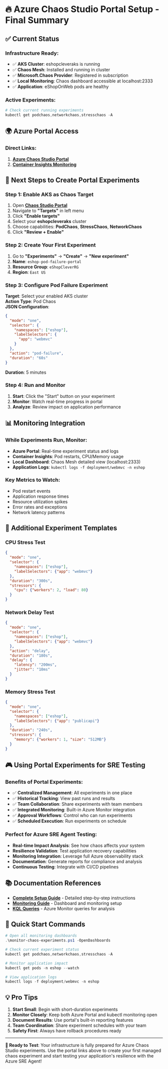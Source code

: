 # 🔥 Azure Chaos Studio Portal Setup - Final Summary

## ✅ **Current Status**

### Infrastructure Ready:
- ✅ **AKS Cluster**: eshopcleveraks is running
- ✅ **Chaos Mesh**: Installed and running in cluster
- ✅ **Microsoft.Chaos Provider**: Registered in subscription
- ✅ **Local Monitoring**: Chaos dashboard accessible at localhost:2333
- ✅ **Application**: eShopOnWeb pods are healthy

### Active Experiments:
```powershell
# Check current running experiments
kubectl get podchaos,networkchaos,stresschaos -A
```

## 🌍 **Azure Portal Access**

### Direct Links:
1. **[Azure Chaos Studio Portal](https://portal.azure.com/#view/Microsoft_Azure_Chaos/ChaosStudio.MenuView/~/chaosExperiment)**
2. **[Container Insights Monitoring](https://portal.azure.com/#@/resource/subscriptions/5f62fee3-b00a-44d2-86e5-5cf130b28b5d/resourceGroups/eShopCleverRG/providers/Microsoft.ContainerService/managedClusters/eshopcleveraks/insights)**

## 🎯 **Next Steps to Create Portal Experiments**

### Step 1: Enable AKS as Chaos Target
1. Open **[Chaos Studio Portal](https://portal.azure.com/#view/Microsoft_Azure_Chaos/ChaosStudio.MenuView/~/chaosExperiment)**
2. Navigate to **"Targets"** in left menu
3. Click **"Enable targets"**
4. Select your **eshopcleveraks** cluster
5. Choose capabilities: **PodChaos**, **StressChaos**, **NetworkChaos**
6. Click **"Review + Enable"**

### Step 2: Create Your First Experiment
1. Go to **"Experiments"** → **"Create"** → **"New experiment"**
2. **Name**: `eshop-pod-failure-portal`
3. **Resource Group**: `eShopCleverRG`
4. **Region**: `East US`

### Step 3: Configure Pod Failure Experiment
**Target**: Select your enabled AKS cluster  
**Action Type**: Pod Chaos  
**JSON Configuration**:
```json
{
  "mode": "one",
  "selector": {
    "namespaces": ["eshop"],
    "labelSelectors": {
      "app": "webmvc"
    }
  },
  "action": "pod-failure",
  "duration": "60s"
}
```
**Duration**: 5 minutes

### Step 4: Run and Monitor
1. **Start**: Click the "Start" button on your experiment
2. **Monitor**: Watch real-time progress in portal
3. **Analyze**: Review impact on application performance

## 📊 **Monitoring Integration**

### While Experiments Run, Monitor:
- **Azure Portal**: Real-time experiment status and logs
- **Container Insights**: Pod restarts, CPU/Memory usage
- **Local Dashboard**: Chaos Mesh detailed view (localhost:2333)
- **Application Logs**: `kubectl logs -f deployment/webmvc -n eshop`

### Key Metrics to Watch:
- Pod restart events
- Application response times
- Resource utilization spikes
- Error rates and exceptions
- Network latency patterns

## 🧪 **Additional Experiment Templates**

### CPU Stress Test
```json
{
  "mode": "one",
  "selector": {
    "namespaces": ["eshop"],
    "labelSelectors": {"app": "webmvc"}
  },
  "duration": "300s",
  "stressors": {
    "cpu": {"workers": 2, "load": 80}
  }
}
```

### Network Delay Test
```json
{
  "mode": "one",
  "selector": {
    "namespaces": ["eshop"],
    "labelSelectors": {"app": "webmvc"}
  },
  "action": "delay",
  "duration": "180s",
  "delay": {
    "latency": "200ms",
    "jitter": "10ms"
  }
}
```

### Memory Stress Test
```json
{
  "mode": "one",
  "selector": {
    "namespaces": ["eshop"],
    "labelSelectors": {"app": "publicapi"}
  },
  "duration": "240s",
  "stressors": {
    "memory": {"workers": 1, "size": "512MB"}
  }
}
```

## 🎮 **Using Portal Experiments for SRE Testing**

### Benefits of Portal Experiments:
- ✅ **Centralized Management**: All experiments in one place
- ✅ **Historical Tracking**: View past runs and results
- ✅ **Team Collaboration**: Share experiments with team members
- ✅ **Integrated Monitoring**: Built-in Azure Monitor integration
- ✅ **Approval Workflows**: Control who can run experiments
- ✅ **Scheduled Execution**: Run experiments on schedule

### Perfect for Azure SRE Agent Testing:
- **Real-time Impact Analysis**: See how chaos affects your system
- **Resilience Validation**: Test application recovery capabilities
- **Monitoring Integration**: Leverage full Azure observability stack
- **Documentation**: Generate reports for compliance and analysis
- **Continuous Testing**: Integrate with CI/CD pipelines

## 📚 **Documentation References**

- **[Complete Setup Guide](azure-portal-chaos-setup-guide.md)** - Detailed step-by-step instructions
- **[Monitoring Guide](chaos-monitoring-guide.md)** - Dashboard and monitoring setup
- **[KQL Queries](azure-monitor-chaos-queries.kql)** - Azure Monitor queries for analysis

## 🚀 **Quick Start Commands**

```powershell
# Open all monitoring dashboards
.\monitor-chaos-experiments.ps1 -OpenDashboards

# Check current experiment status
kubectl get podchaos,networkchaos,stresschaos -A

# Monitor application impact
kubectl get pods -n eshop --watch

# View application logs
kubectl logs -f deployment/webmvc -n eshop
```

## 💡 **Pro Tips**

1. **Start Small**: Begin with short-duration experiments
2. **Monitor Closely**: Keep both Azure Portal and kubectl monitoring open
3. **Document Results**: Use portal's built-in reporting features
4. **Team Coordination**: Share experiment schedules with your team
5. **Safety First**: Always have rollback procedures ready

---

**🎯 Ready to Test**: Your infrastructure is fully prepared for Azure Chaos Studio experiments. Use the portal links above to create your first managed chaos experiment and start testing your application's resilience with the Azure SRE Agent!
